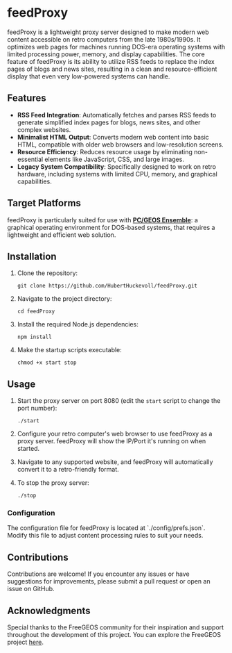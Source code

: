# feedProxy

feedProxy is a lightweight proxy server designed to make modern web content accessible on retro computers from the late 1980s/1990s. It optimizes web pages for machines running DOS-era operating systems with limited processing power, memory, and display capabilities. The core feature of feedProxy is its ability to utilize RSS feeds to replace the index pages of blogs and news sites, resulting in a clean and resource-efficient display that even very low-powered systems can handle.

## Features

- **RSS Feed Integration**: Automatically fetches and parses RSS feeds to generate simplified index pages for blogs, news sites, and other complex websites.
- **Minimalist HTML Output**: Converts modern web content into basic HTML, compatible with older web browsers and low-resolution screens.
- **Resource Efficiency**: Reduces resource usage by eliminating non-essential elements like JavaScript, CSS, and large images.
- **Legacy System Compatibility**: Specifically designed to work on retro hardware, including systems with limited CPU, memory, and graphical capabilities.

## Target Platforms

feedProxy is particularly suited for use with [**PC/GEOS Ensemble**](https://github.com/bluewaysw/pcgeos): a graphical operating environment for DOS-based systems, that requires a lightweight and efficient web solution.

## Installation

1. Clone the repository:

   `git clone https://github.com/HubertHuckevoll/feedProxy.git`

2. Navigate to the project directory:

   `cd feedProxy`

3. Install the required Node.js dependencies:

   `npm install`

4. Make the startup scripts executable:

   `chmod +x start stop`

## Usage

1. Start the proxy server on port 8080 (edit the `start` script to change the port number):

   `./start`

2. Configure your retro computer's web browser to use feedProxy as a proxy server. feedProxy will show the IP/Port it's running on when started.

3. Navigate to any supported website, and feedProxy will automatically convert it to a retro-friendly format.

4. To stop the proxy server:

   `./stop`

### Configuration

The configuration file for feedProxy is located at \`./config/prefs.json\`. Modify this file to adjust content processing rules to suit your needs.

## Contributions

Contributions are welcome! If you encounter any issues or have suggestions for improvements, please submit a pull request or open an issue on GitHub.

## Acknowledgments

Special thanks to the FreeGEOS community for their inspiration and support throughout the development of this project. You can explore the FreeGEOS project [here](https://github.com/bluewaysw/pcgeos).
